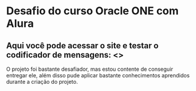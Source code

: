 # Desafio do curso Oracle ONE com Alura
## Aqui você pode acessar o site e testar o codificador de mensagens: <>
O projeto foi bastante desafiador, mas estou contente de conseguir entregar ele, além disso pude aplicar bastante conhecimentos aprendidos durante a criação do projeto.
